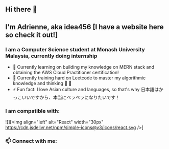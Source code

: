 ## Hi there 👋

## I'm Adrienne, aka idea456 [I have a website here so check it out!] 

### I am a Computer Science student at Monash University Malaysia, currently doing internship
- 🔭 Currently learning on building my knowledge on MERN stack and obtaining the AWS Cloud Practitioner certification!
- 🌱 Currently training hard on Leetcode to master my algorithmic knowledge and thinking 💪 🧠 
- ⚡ Fun fact: I love Asian culture and languages, so that's why 日本語はかっこいいですから、本当にペラペラになりたいです！

### I am compatible with:
![][<img align="left" alt="React" width="30px" https://cdn.jsdelivr.net/npm/simple-icons@v3/icons/react.svg />]


### 📫 Connect with me:


